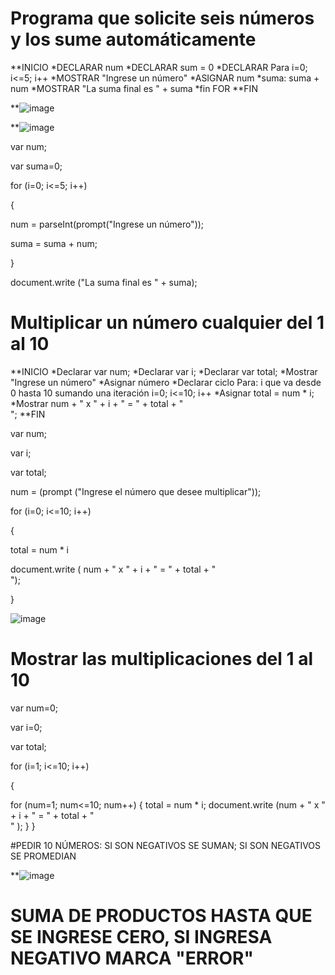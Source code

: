 # Programa que solicite seis números y los sume automáticamente
**INICIO
*DECLARAR num
*DECLARAR sum = 0
*DECLARAR Para i=0; i<=5; i++
*MOSTRAR "Ingrese un número"
*ASIGNAR num
*suma: suma + num
*MOSTRAR "La suma final es " + suma
*fin FOR
 **FIN

**![image](https://user-images.githubusercontent.com/99224635/164957043-59759ec8-fac9-44e8-a374-6b9ff59110d7.png)
 

**![image](https://user-images.githubusercontent.com/99224635/165191062-3f12c93d-0af9-4351-a8a1-547559bb9b0a.png)


var num;

var suma=0;

for (i=0; i<=5; i++)

{

num = parseInt(prompt("Ingrese un número"));

suma = suma + num;

}

document.write ("La suma final es " + suma);



# Multiplicar un número cualquier del 1 al 10
**INICIO
*Declarar var num;
*Declarar var i;
*Declarar var total;
*Mostrar "Ingrese un número"
*Asignar número
*Declarar ciclo Para: i que va desde 0 hasta 10 sumando una iteración
i=0; i<=10; i++
*Asignar total  = num * i;
*Mostrar num + " x " + i + " = " + total + "<br>";
**FIN


var num;

var i;

var total;

num = (prompt ("Ingrese el número que desee multiplicar"));

for (i=0; i<=10; i++)

{

 total = num * i

document.write ( num + " x " + i + " = " + total + "<br>");

}

![image](https://user-images.githubusercontent.com/99224635/164989802-8ce81139-6109-4e22-999a-f73e2875979d.png)


# Mostrar las multiplicaciones del 1 al 10





var num=0;

var i=0;

var total;

for (i=1; i<=10; i++)

{
 
  for (num=1; num<=10; num++)
 {
    total = num * i;
      document.write (num + " x " + i + " = " + total + "<br>" );
 }
}



#PEDIR 10 NÚMEROS: SI SON NEGATIVOS SE SUMAN; SI SON NEGATIVOS SE PROMEDIAN

**![image](https://user-images.githubusercontent.com/99224635/165363303-470f694c-cb8c-4f6b-888a-ba41bada2cce.png)


# SUMA DE PRODUCTOS HASTA QUE SE INGRESE CERO, SI INGRESA NEGATIVO MARCA "ERROR"






